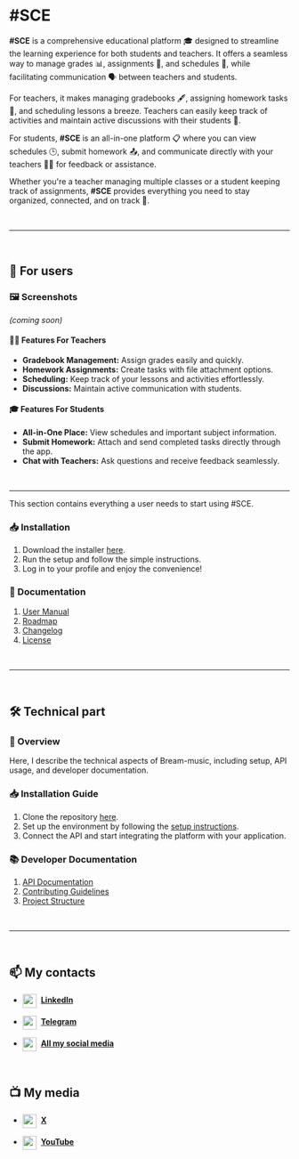 # #SCE 
**#SCE** is a comprehensive educational platform 🎓 designed to streamline the learning experience for both students and teachers. It offers a seamless way to manage grades 📊, assignments 📝, and schedules 📅, while facilitating communication 🗣️ between teachers and students.  

For teachers, it makes managing gradebooks 🖋️, assigning homework tasks 📂, and scheduling lessons a breeze. Teachers can easily keep track of activities and maintain active discussions with their students 💬.

For students, **#SCE** is an all-in-one platform 📋 where you can view schedules 🕒, submit homework 📤, and communicate directly with your teachers 🧑‍🏫 for feedback or assistance.  

Whether you're a teacher managing multiple classes or a student keeping track of assignments, **#SCE** provides everything you need to stay organized, connected, and on track 🚀.
    
<br/>

---

<br/>

## 👨 For users   

### 🖼️ Screenshots  
*(coming soon)*  

#### 👩‍🏫 Features For Teachers  
- **Gradebook Management:** Assign grades easily and quickly.  
- **Homework Assignments:** Create tasks with file attachment options.  
- **Scheduling:** Keep track of your lessons and activities effortlessly.  
- **Discussions:** Maintain active communication with students.  

#### 🎓 Features For Students  
- **All-in-One Place:** View schedules and important subject information.  
- **Submit Homework:** Attach and send completed tasks directly through the app.  
- **Chat with Teachers:** Ask questions and receive feedback seamlessly.

<br/>

---

This section contains everything a user needs to start using #SCE.

### 📥 Installation  
1. Download the installer [here]().  
2. Run the setup and follow the simple instructions.  
3. Log in to your profile and enjoy the convenience!

### 📄 Documentation 
1. [User Manual]()
2. [Roadmap]()
3. [Changelog]()
4. [License]()

<br/>

---

<br/>

## 🛠️ Technical part

### 📝 Overview

Here, I describe the technical aspects of Bream-music, including setup, API usage, and developer documentation.

### 📥 Installation Guide 
1. Clone the repository [here]().  
2. Set up the environment by following the [setup instructions]().
3. Connect the API and start integrating the platform with your application.

### 📚 Developer Documentation
1. [API Documentation]()
2. [Contributing Guidelines]()
3. [Project Structure]()

<br/>

---

<br/>

## 📫 My contacts

- <img align="center" src="https://cdn-icons-png.flaticon.com/128/3536/3536505.png" width="25" height="25"/>  **[LinkedIn](https://www.linkedin.com/in/yevhenii-sushik)**
  
- <img align="center" src="https://cdn-icons-png.flaticon.com/128/5968/5968804.png" width="25" height="25"/>  **[Telegram](https://t.me/yevhenii_sushik)**

- <img align="center" src="https://cdn-icons-png.flaticon.com/128/841/841364.png" width="25" height="25"/>  **[All my social media](https://yevhenii-sushik.netlify.app/social-media/social.media.html)**

<br/>

## 📺 My media

- <img align="center" src="https://upload.wikimedia.org/wikipedia/commons/thumb/5/57/X_logo_2023_%28white%29.png/480px-X_logo_2023_%28white%29.png" width="25" height="25"/>  **[X](#)**

- <img align="center" src="https://cdn-icons-png.flaticon.com/512/1384/1384060.png" width="25" height="25"/>  **[YouTube](https://www.youtube.com/@Yevhenii-Sushik)**
